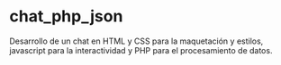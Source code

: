 # chat_php_json
Desarrollo de un chat en HTML y CSS para la maquetación y estilos, javascript para la interactividad y PHP para el procesamiento de datos.
